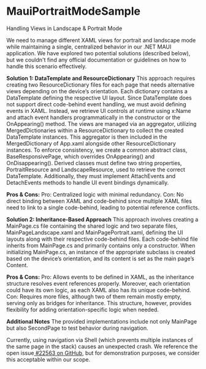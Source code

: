 # MauiPortraitModeSample
Handling Views in Landscape &amp; Portrait Mode

We need to manage different XAML views for portrait and landscape mode while maintaining a single, centralized behavior in our .NET MAUI application. We have explored two potential solutions (described below), but we couldn't find any official documentation or guidelines on how to handle this scenario effectively. 

**Solution 1: DataTemplate and ResourceDictionary**
This approach requires creating two ResourceDictionary files for each page that needs alternative views depending on the device’s orientation. Each dictionary contains a DataTemplate defining the respective UI layout.
Since DataTemplate does not support direct code-behind event handling, we must avoid defining events in XAML. Instead, we retrieve UI controls at runtime using x:Name and attach event handlers programmatically in the constructor or the OnAppearing() method.
The views are managed via an aggregator, utilizing MergedDictionaries within a ResourceDictionary to collect the created DataTemplate instances. This aggregator is then included in the MergedDictionary of App.xaml alongside other ResourceDictionary instances.
To enforce consistency, we create a common abstract class, BaseResponsivePage, which overrides OnAppearing() and OnDisappearing(). Derived classes must define two string properties, PortraitResource and LandscapeResource, used to retrieve the correct DataTemplate. Additionally, they must implement AttachEvents and DetachEvents methods to handle UI event bindings dynamically.

**Pros & Cons:**
Pro: Centralized logic with minimal redundancy.
Con: No direct binding between XAML and code-behind since multiple XAML files need to link to a single code-behind, leading to potential reference conflicts.

**Solution 2: Inheritance-Based Approach**
This approach involves creating a MainPage.cs file containing the shared logic and two separate files, MainPageLandscape.xaml and MainPagePortrait.xaml, defining the UI layouts along with their respective code-behind files.
Each code-behind file inherits from MainPage.cs and primarily contains only a constructor. When initializing MainPage.cs, an instance of the appropriate subclass is created based on the device’s orientation, and its content is set as the main page’s Content.

**Pros & Cons:**
Pro: Allows events to be defined in XAML, as the inheritance structure resolves event references properly. Moreover, each orientation could have its own logic, as each XAML also has its unique code-behind. 
Con: Requires more files, although two of them remain mostly empty, serving only as bridges for inheritance. This structure, however, provides flexibility for adding orientation-specific logic when needed.

**Additional Notes**
The provided implementations include not only MainPage but also SecondPage to test behavior during navigation.

Currently, using navigation via Shell (which prevents multiple instances of the same page in the stack) causes an unexpected crash. We reference the open issue[ #22563 on GitHub](https://github.com/dotnet/maui/issues/22563), but for demonstration purposes, we consider this acceptable within our scope.
